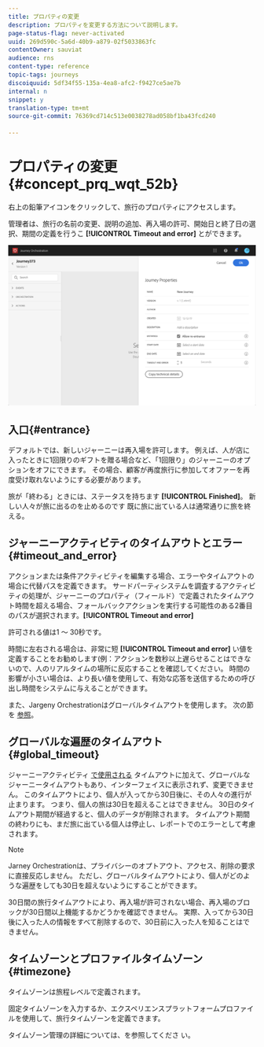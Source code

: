 ```yaml
---
title: プロパティの変更
description: プロパティを変更する方法について説明します。
page-status-flag: never-activated
uuid: 269d590c-5a6d-40b9-a879-02f5033863fc
contentOwner: sauviat
audience: rns
content-type: reference
topic-tags: journeys
discoiquuid: 5df34f55-135a-4ea8-afc2-f9427ce5ae7b
internal: n
snippet: y
translation-type: tm+mt
source-git-commit: 76369cd714c513e0038278ad058bf1ba43fcd240

---
```




# プロパティの変更 {#concept_prq_wqt_52b}

右上の鉛筆アイコンをクリックして、旅行のプロパティにアクセスします。

管理者は、旅行の名前の変更、説明の追加、再入場の許可、開始日と終了日の選択、期間の定義を行うこ **[!UICONTROL Timeout and error]** とができます。

![](../assets/journey32.png)

## 入口{#entrance}

デフォルトでは、新しいジャーニーは再入場を許可します。 例えば、人が店に入ったときに1回限りのギフトを贈る場合など、「1回限り」のジャーニーのオプションをオフにできます。 その場合、顧客が再度旅行に参加してオファーを再度受け取れないようにする必要があります。

旅が「終わる」ときには、ステータスを持ちます **[!UICONTROL Finished]**。 新しい人々が旅に出るのを止めるのです 既に旅に出ている人は通常通りに旅を終える。

## ジャーニーアクティビティのタイムアウトとエラー {#timeout_and_error}

アクションまたは条件アクティビティを編集する場合、エラーやタイムアウトの場合に代替パスを定義できます。 サードパーティシステムを調査するアクティビティの処理が、ジャーニーのプロパティ（フィールド）で定義されたタイムアウト時間を超える場合、フォールバックアクションを実行する可能性のある2番目のパスが選択されます。**[!UICONTROL Timeout and  error]**

許可される値は1 ～ 30秒です。

時間に左右される場合は、非常に短 **[!UICONTROL Timeout and error]** い値を定義することをお勧めします(例：アクションを数秒以上遅らせることはできないので、人のリアルタイムの場所に反応することを確認してください。 時間の影響が小さい場合は、より長い値を使用して、有効な応答を送信するための呼び出し時間をシステムに与えることができます。

また、Jargeny Orchestrationはグローバルタイムアウトを使用します。 次の節を [参照](#global_timeout)。

## グローバルな遍歴のタイムアウト {#global_timeout}

ジャーニーアクティビティ [で使用される](#timeout_and_error) タイムアウトに加えて、グローバルなジャーニータイムアウトもあり、インターフェイスに表示されず、変更できません。 このタイムアウトにより、個人が入ってから30日後に、その人々の進行が止まります。 つまり、個人の旅は30日を超えることはできません。 30日のタイムアウト期間が経過すると、個人のデータが削除されます。 タイムアウト期間の終わりにも、まだ旅に出ている個人は停止し、レポートでのエラーとして考慮されます。

>[!NOTE]
>
>Jarney Orchestrationは、プライバシーのオプトアウト、アクセス、削除の要求に直接反応しません。 ただし、グローバルタイムアウトにより、個人がどのような遍歴をしても30日を超えないようにすることができます。

30日間の旅行タイムアウトにより、再入場が許可されない場合、再入場のブロックが30日間以上機能するかどうかを確認できません。 実際、入ってから30日後に入った人の情報をすべて削除するので、30日前に入った人を知ることはできません。

## タイムゾーンとプロファイルタイムゾーン {#timezone}

タイムゾーンは旅程レベルで定義されます。

固定タイムゾーンを入力するか、エクスペリエンスプラットフォームプロファイルを使用して、旅行タイムゾーンを定義できます。

タイムゾーン管理の詳細については、を参照してくださ [](../building-journeys/timezone-management.md)い。
